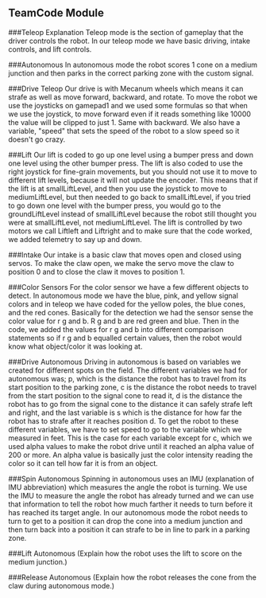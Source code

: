 ## TeamCode Module

###Teleop Explanation
Teleop mode is the section of gameplay that the driver controls the robot.
In our teleop mode we have basic driving, intake controls, and lift controls.

###Autonomous
In autonomous mode the robot scores 1 cone on a medium junction and then parks in the correct parking zone with the custom signal.

###Drive Teleop
Our drive is with Mecanum wheels which means it can strafe as well as move forward, backward, and rotate.
To move the robot we use the joysticks on gamepad1 and we used some formulas so that when we use the joystick,
to move forward even if it reads something like 10000 the value will be clipped to just 1. Same with backward.
We also have a variable, "speed" that sets the speed of the robot to a slow speed so it doesn't go crazy.

###Lift
Our lift is coded to go up one level using a bumper press and down one level using the other bumper press.
The lift is also coded to use the right joystick for fine-grain movements, but you should not use it to move to different lift levels, because it will not update the encoder.
This means that if the lift is at smallLiftLevel, and then you use the joystick to move to mediumLiftLevel, but then needed to go back to smallLiftLevel, if you tried to go down one level with the bumper press, you would go to the groundLiftLevel instead of smallLiftLevel because the robot still thought you were at smallLiftLevel, not mediumLiftLevel.
The lift is controlled by two motors we call Liftleft and Liftright and to make sure that the code worked, we added telemetry to say up and down.

###Intake
Our intake is a basic claw that moves open and closed using servos.
To make the claw open, we make the servo move the claw to position 0 and to close the claw it moves to position 1.

###Color Sensors
For the color sensor we have a few different objects to detect.
In autonomous mode we have the blue, pink, and yellow signal colors and in teleop we have coded for the yellow poles,
the blue cones, and the red cones. Basically for the detection we had the sensor sense the color value for r g and b.
R g and b are red green and blue. Then in the code, we added the values for r g and b into different comparison statements
 so if r g and b equalled certain values, then the robot would know what object/color it was looking at.

###Drive Autonomous
Driving in autonomous is based on variables we created for different spots on the field.
The different variables we had for autonomous was; p, which is the distance the robot has to travel from its start position to the parking zone,
c is the distance the robot needs to travel from the start position to the signal cone to read it,
d is the distance the robot has to go from the signal cone to the distance it can safely strafe left and right,
and the last variable is s which is the distance for how far the robot has to strafe after it reaches position d.
To get the robot to these different variables, we have to set speed to go to the variable which we measured in feet.
This is the case for each variable except for c, which we used alpha values to make the robot drive until it reached an alpha value of 200
or more. An alpha value is basically just the color intensity reading the color so it can tell how far it is from an object.

###Spin Autonomous
Spinning in autonomous uses an IMU (explanation of IMU abbreviation) which measures the angle the robot is turning. We use the IMU to measure the angle the robot has already turned and we can use that information to tell the robot how much farther it needs to turn before it has reached its target angle. In our autonomous mode the robot needs to turn to get to a position it can drop the cone into a medium junction and then turn back into a position it can strafe to be in line to park in a parking zone.

###Lift Autonomous
(Explain how the robot uses the lift to score on the medium junction.)

###Release Autonomous
(Explain how the robot releases the cone from the claw during autonomous mode.)

###
